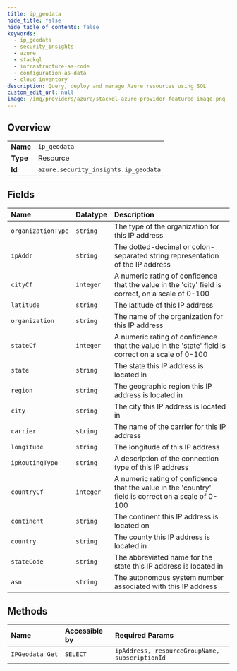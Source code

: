 ```yaml
---
title: ip_geodata
hide_title: false
hide_table_of_contents: false
keywords:
  - ip_geodata
  - security_insights
  - azure    
  - stackql
  - infrastructure-as-code
  - configuration-as-data
  - cloud inventory
description: Query, deploy and manage Azure resources using SQL
custom_edit_url: null
image: /img/providers/azure/stackql-azure-provider-featured-image.png
---
```

  
    

## Overview
<table><tbody>
<tr><td><b>Name</b></td><td><code>ip_geodata</code></td></tr>
<tr><td><b>Type</b></td><td>Resource</td></tr>
<tr><td><b>Id</b></td><td><code>azure.security_insights.ip_geodata</code></td></tr>
</tbody></table>

## Fields
| Name | Datatype | Description |
|:-----|:---------|:------------|
| `organizationType` | `string` | The type of the organization for this IP address |
| `ipAddr` | `string` | The dotted-decimal or colon-separated string representation of the IP address |
| `cityCf` | `integer` | A numeric rating of confidence that the value in the 'city' field is correct, on a scale of 0-100 |
| `latitude` | `string` | The latitude of this IP address |
| `organization` | `string` | The name of the organization for this IP address |
| `stateCf` | `integer` | A numeric rating of confidence that the value in the 'state' field is correct on a scale of 0-100 |
| `state` | `string` | The state this IP address is located in |
| `region` | `string` | The geographic region this IP address is located in |
| `city` | `string` | The city this IP address is located in |
| `carrier` | `string` | The name of the carrier for this IP address |
| `longitude` | `string` | The longitude of this IP address |
| `ipRoutingType` | `string` | A description of the connection type of this IP address |
| `countryCf` | `integer` | A numeric rating of confidence that the value in the 'country' field is correct on a scale of 0-100 |
| `continent` | `string` | The continent this IP address is located on |
| `country` | `string` | The county this IP address is located in |
| `stateCode` | `string` | The abbreviated name for the state this IP address is located in |
| `asn` | `string` | The autonomous system number associated with this IP address |
## Methods
| Name | Accessible by | Required Params |
|:-----|:--------------|:----------------|
| `IPGeodata_Get` | `SELECT` | `ipAddress, resourceGroupName, subscriptionId` |

